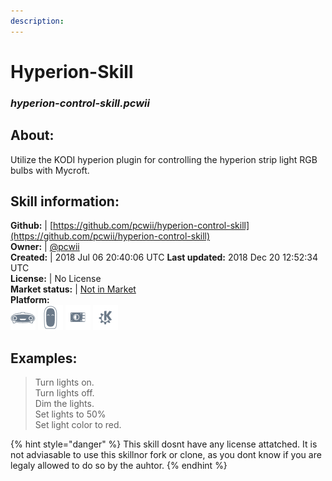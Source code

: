 ```yaml
---  
description:   
---  
```

# Hyperion-Skill  
### _hyperion-control-skill.pcwii_  
## About:  
Utilize the KODI hyperion plugin for controlling the hyperion strip light RGB bulbs with Mycroft.

## Skill information:  
**Github:** | [https://github.com/pcwii/hyperion-control-skill](https://github.com/pcwii/hyperion-control-skill)  
**Owner:** | [@pcwii](https://github.com/pcwii)  
**Created:** | 2018 Jul 06 20:40:06 UTC  **Last updated:** 2018 Dec 20 12:52:34 UTC  
**License:** | No License  
**Market status:** | [Not in Market](https://market.mycroft.ai/skill/)  
**Platform:**  
 ![](../.gitbook/assets/mark-1-icon.png)  ![](../.gitbook/assets/mark-2-icon.png)  ![](../.gitbook/assets/picroft-icon.png)  ![](../.gitbook/assets/kde.png)   
## Examples:  
> Turn lights on.  
> Turn lights off.  
> Dim the lights.  
> Set lights to 50%  
> Set light color to red.  
  
{% hint style="danger" %}
This skill dosnt have any license attatched. It is not adviasable to use this skillnor fork or clone, as you dont know if you are legaly allowed to do so by the auhtor.
{% endhint %}
